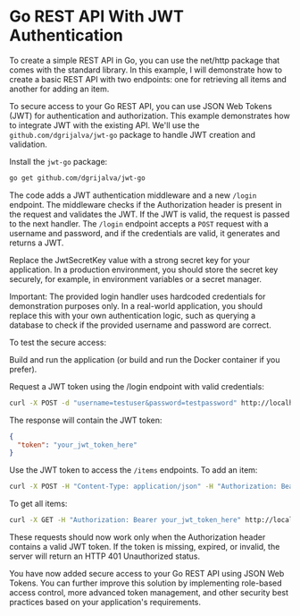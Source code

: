 # Go REST API With JWT Authentication

To create a simple REST API in Go, you can use the net/http package that comes
with the standard library. In this example, I will demonstrate how to create a
basic REST API with two endpoints: one for retrieving all items and another for
adding an item.

To secure access to your Go REST API, you can use JSON Web Tokens (JWT) for 
authentication and authorization. This example demonstrates how to integrate 
JWT with the existing API. We'll use the `github.com/dgrijalva/jwt-go` package 
to handle JWT creation and validation.

Install the `jwt-go` package:
```bash
go get github.com/dgrijalva/jwt-go
```

The code adds a JWT authentication middleware and a new `/login` endpoint. The 
middleware checks if the Authorization header is present in the request and 
validates the JWT. If the JWT is valid, the request is passed to the next 
handler. The `/login` endpoint accepts a `POST` request with a username and 
password, and if the credentials are valid, it generates and returns a JWT.

Replace the JwtSecretKey value with a strong secret key for your application. 
In a production environment, you should store the secret key securely, for 
example, in environment variables or a secret manager.

Important: The provided login handler uses hardcoded credentials for 
demonstration purposes only. In a real-world application, you should replace 
this with your own authentication logic, such as querying a database to check 
if the provided username and password are correct.

To test the secure access:

Build and run the application (or build and run the Docker container if you prefer).

Request a JWT token using the /login endpoint with valid credentials:
```bash
curl -X POST -d "username=testuser&password=testpassword" http://localhost:8080/login
```

The response will contain the JWT token:
```json
{
  "token": "your_jwt_token_here"
}
```

Use the JWT token to access the `/items` endpoints. To add an item:
```bash
curl -X POST -H "Content-Type: application/json" -H "Authorization: Bearer your_jwt_token_here" -d '{"name": "item1"}' http://localhost:8080/items
```
To get all items:
```bash
curl -X GET -H "Authorization: Bearer your_jwt_token_here" http://localhost:8080/items
```

These requests should now work only when the Authorization header contains a 
valid JWT token. If the token is missing, expired, or invalid, the server will 
return an HTTP 401 Unauthorized status.

You have now added secure access to your Go REST API using JSON Web Tokens. You 
can further improve this solution by implementing role-based access control, 
more advanced token management, and other security best practices based on 
your application's requirements.

